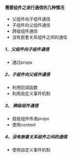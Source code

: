 #### 需要组件之进行通信的几种情况
- 父组件向子组件通信
- 子组件向父组件通信
- 跨级组件通信
- 没有嵌套关系组件之间的通信
##### 1、父组件向子组件通信
- 通过props
##### 2、子组件向父组件通信
- 利用回调函数
- 利用自定义事件机制
##### 3、 跨级组件通信
- 层层组件传递props
- 使用context
##### 4、没有嵌套关系组件之间的通信
- 使用自定义事件机制